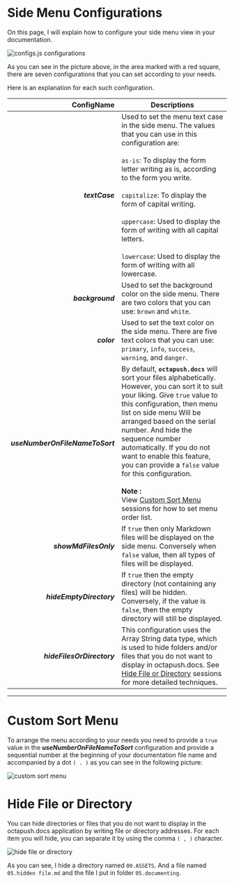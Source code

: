 # Side Menu Configurations

On this page, I will explain how to configure your side menu view in your documentation.

![configs.js configurations](https://cdn.rawgit.com/octapush/documentations/c8f9c12d/octapush.docs/00.ASSETS/images/configs-js-behave-sidemenu.png)

As you can see in the picture above, in the area marked with a red square, there are seven configurations that you can set according to your needs.

Here is an explanation for each such configuration.

ConfigName                      | Descriptions
------------------------------: | ------------
_**textCase**_                  | Used to set the menu text case in the side menu. The values that you can use in this configuration are:<br /><br />`as-is`: To display the form letter writing as is, according to the form you write.<br /><br />`capitalize`: To display the form of capital writing.<br /><br />`uppercase`: Used to display the form of writing with all capital letters.<br /><br />`lowercase`: Used to display the form of writing with all lowercase.
_**background**_                | Used to set the background color on the side menu. There are two colors that you can use: `brown` and `white`.
_**color**_                     | Used to set the text color on the side menu. There are five text colors that you can use: `primary`, `info`, `success`, `warning`, and `danger`.
_**useNumberOnFileNameToSort**_ | By default, **`octapush.docs`** will sort your files alphabetically. However, you can sort it to suit your liking. Give `true` value to this configuration, then menu list on side menu Will be arranged based on the serial number. And hide the sequence number automatically. If you do not want to enable this feature, you can provide a `false` value for this configuration.<br /><br />**Note :**<br />View [Custom Sort Menu](#custom-sort-menu) sessions for how to set menu order list.
_**showMdFilesOnly**_           | If `true` then only Markdown files will be displayed on the side menu. Conversely when `false` value, then all types of files will be displayed.
_**hideEmptyDirectory**_        | If `true` then the empty directory (not containing any files) will be hidden. Conversely, if the value is `false`, then the empty directory will still be displayed.
_**hideFilesOrDirectory**_      | This configuration uses the Array String data type, which is used to hide folders and/or files that you do not want to display in octapush.docs. See [Hide File or Directory](#hide-file-or-directory) sessions for more detailed techniques.

- - -

# Custom Sort Menu
To arrange the menu according to your needs you need to provide a `true` value in the _**useNumberOnFileNameToSort**_ configuration and provide a sequential number at the beginning of your documentation file name and accompanied by a dot `( . )` as you can see in the following picture:


![custom sort menu](https://cdn.rawgit.com/octapush/documentations/7506fb4b/octapush.docs/00.ASSETS/images/github-octadocs-useNumberOnFileNameToSort.png)

# Hide File or Directory
You can hide directories or files that you do not want to display in the octapush.docs application by writing file or directory addresses. For each item you will hide, you can separate it by using the comma `( , )` character.

![hide file or directory](https://cdn.rawgit.com/octapush/documentations/7506fb4b/octapush.docs/00.ASSETS/images/configs-js-behave-sidemenu-hidding.png)

As you can see, I hide a directory named `00.ASSETS`. And a file named `05.hidden file.md` and the file I put in folder `05.documenting`.